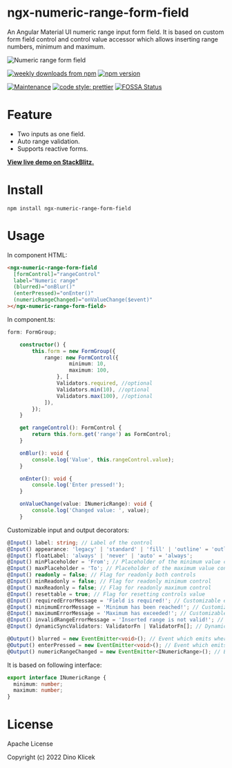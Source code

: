 # ngx-numeric-range-form-field

An Angular Material UI numeric range input form field. It is based on custom form field control and control value accessor which allows inserting range numbers, minimum and maximum.

![Numeric range form field](https://github.com/dineeek/ngx-numeric-range-form-field/blob/main/ngx-numeric-range-form-field/Numeric%20Range%20Form%20Field.png)

<p align="start">
    <a href="https://www.npmjs.com/package/ngx-numeric-range-form-field"><img alt="weekly downloads from npm" src="https://img.shields.io/npm/dw/ngx-numeric-range-form-field.svg?style=flat-square"></a>
    <a href="https://www.npmjs.com/package/ngx-numeric-range-form-field"><img alt="npm version" src="https://img.shields.io/npm/v/ngx-numeric-range-form-field.svg?style=flat-square"></a>
</p>

[![Maintenance](https://img.shields.io/badge/Maintained%3F-yes-green.svg)](https://GitHub.com/Naereen/StrapDown.js/graphs/commit-activity)
[![code style: prettier](https://img.shields.io/badge/code_style-prettier-ff69b4.svg?style=flat-square)](https://github.com/prettier/prettier)
[![FOSSA Status](https://app.fossa.com/api/projects/git%2Bgithub.com%2Fdineeek%2Fngx-numeric-range-form-field.svg?type=shield)](https://app.fossa.com/projects/git%2Bgithub.com%2Fdineeek%2Fngx-numeric-range-form-field?ref=badge_shield)

# Feature

- Two inputs as one field.
- Auto range validation.
- Supports reactive forms.

**[View live demo on StackBlitz.](https://ngx-numeric-range-form-field.stackblitz.io)**

# Install

```shell
npm install ngx-numeric-range-form-field
```

# Usage

In component HTML:

```html
<ngx-numeric-range-form-field
  [formControl]="rangeControl"
  label="Numeric range"
  (blurred)="onBlur()"
  (enterPressed)="onEnter()"
  (numericRangeChanged)="onValueChange($event)"
></ngx-numeric-range-form-field>
```

In component.ts:

```typescript
form: FormGroup;

	constructor() {
		this.form = new FormGroup({
			range: new FormControl({
					minimum: 10,
					maximum: 100,
				}, [
				Validators.required, //optional
				Validators.min(10), //optional
				Validators.max(100), //optional
			]),
		});
	}

	get rangeControl(): FormControl {
		return this.form.get('range') as FormControl;
	}

	onBlur(): void {
		console.log('Value', this.rangeControl.value);
	}

	onEnter(): void {
		console.log('Enter pressed!');
	}

	onValueChange(value: INumericRange): void {
		console.log('Changed value: ', value);
	}
```

Customizable input and output decorators:

```typescript
@Input() label: string; // Label of the control
@Input() appearance: 'legacy' | 'standard' | 'fill' | 'outline' = 'outline';
@Input() floatLabel: 'always' | 'never' | 'auto' = 'always';
@Input() minPlaceholder = 'From'; // Placeholder of the minimum value control
@Input() maxPlaceholder = 'To'; // Placeholder of the maximum value control
@Input() readonly = false; // Flag for readonly both controls
@Input() minReadonly = false; // Flag for readonly minimum control
@Input() maxReadonly = false; // Flag for readonly maximum control
@Input() resettable = true; // Flag for resetting controls value
@Input() requiredErrorMessage = 'Field is required!'; // Customizable error message when field is required
@Input() minimumErrorMessage = 'Minimum has been reached!'; // Customizable error message when field has min validation
@Input() maximumErrorMessage = 'Maximum has exceeded!'; // Customizable error message when field has max validation
@Input() invalidRangeErrorMessage = 'Inserted range is not valid!'; // Customizable error message when field has invalid numeric range
@Input() dynamicSyncValidators: ValidatorFn | ValidatorFn[]; // Dynamic change of sync validators

@Output() blurred = new EventEmitter<void>(); // Event which emits where user leaves control (focus out)
@Output() enterPressed = new EventEmitter<void>(); // Event which emits when enter is pressed
@Output() numericRangeChanged = new EventEmitter<INumericRange>(); // Event which emits when one of range value is changed
```

It is based on following interface:

```typescript
export interface INumericRange {
  minimum: number;
  maximum: number;
}
```

# License

Apache License

Copyright (c) 2022 Dino Klicek
